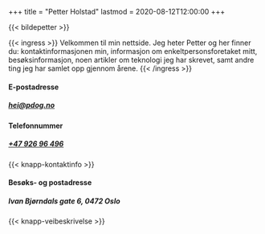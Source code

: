 +++
title = "Petter Holstad"
lastmod = 2020-08-12T12:00:00
+++

{{< bildepetter >}}

{{< ingress >}}
Velkommen til min nettside. Jeg heter Petter og her finner du:
kontaktinformasjonen min, informasjon om enkeltpersonsforetaket mitt,
besøksinformasjon, noen artikler om teknologi jeg har skrevet, samt andre
ting jeg har samlet opp gjennom årene.
{{< /ingress >}}

#### E-postadresse

##### hei@pdog.no

#### Telefonnummer

##### [+47&nbsp;926&nbsp;96&nbsp;496](tel:+4792696496)

{{< knapp-kontaktinfo >}}

#### Besøks- og postadresse

##### Ivan Bjørndals gate 6, 0472 Oslo

{{< knapp-veibeskrivelse >}}
